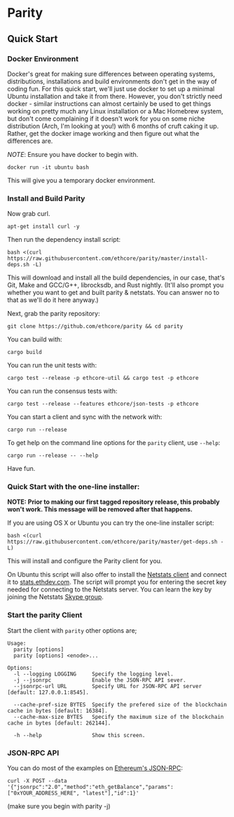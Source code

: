 # Parity

## Quick Start

### Docker Environment

Docker's great for making sure differences between operating systems, distributions, installations and build environments don't get in the way of coding fun. For this quick start, we'll just use docker to set up a minimal Ubuntu installation and take it from there. However, you don't strictly need docker - similar instructions can almost certainly be used to get things working on pretty much any Linux installation or a Mac Homebrew system, but don't come complaining if it doesn't work for you on some niche distribution (Arch, I'm looking at you!) with 6 months of cruft caking it up. Rather, get the docker image working and then figure out what the differences are.

*NOTE*: Ensure you have docker to begin with.

```
docker run -it ubuntu bash
```

This will give you a temporary docker environment.

### Install and Build Parity

Now grab curl.

```
apt-get install curl -y
```

Then run the dependency install script:

```
bash <(curl https://raw.githubusercontent.com/ethcore/parity/master/install-deps.sh -L)
```

This will download and install all the build dependencies, in our case, that's Git, Make and GCC/G++, librocksdb, and Rust nightly. (It'll also prompt you whether you want to get and built parity & netstats. You can answer no to that as we'll do it here anyway.)

Next, grab the parity repository:

```
git clone https://github.com/ethcore/parity && cd parity
```

You can build with:

```
cargo build
```

You can run the unit tests with:

```
cargo test --release -p ethcore-util && cargo test -p ethcore
```

You can run the consensus tests with:

```
cargo test --release --features ethcore/json-tests -p ethcore
```

You can start a client and sync with the network with:

```
cargo run --release
```

To get help on the command line options for the `parity` client, use `--help`:

```
cargo run --release -- --help
```

Have fun.

### Quick Start with the one-line installer:

**NOTE: Prior to making our first tagged repository release, this probably won't work. This message will be removed after that happens.**

If you are using OS X or Ubuntu you can try the one-line installer script:

```
bash <(curl https://raw.githubusercontent.com/ethcore/parity/master/get-deps.sh -L)
```

This will install and configure the Parity client for you. 

On Ubuntu this script will also offer to install the [Netstats client](https://github.com/cubedro/eth-net-intelligence-api) and connect it to [stats.ethdev.com](https://stats.ethdev.com). The script will prompt you for entering the secret key needed for connecting to the Netstats server. You can learn the key by joining the Netstats [Skype group](http://is.gd/iwSaR9).

### Start the parity Client 
Start the client with `parity` other options are;

```
Usage:
  parity [options]
  parity [options] <enode>...

Options:
  -l --logging LOGGING     Specify the logging level.
  -j --jsonrpc             Enable the JSON-RPC API sever.
  --jsonrpc-url URL        Specify URL for JSON-RPC API server [default: 127.0.0.1:8545].

  --cache-pref-size BYTES  Specify the prefered size of the blockchain cache in bytes [default: 16384].
  --cache-max-size BYTES   Specify the maximum size of the blockchain cache in bytes [default: 262144].

  -h --help                Show this screen.
```

### JSON-RPC API

You can do most of the examples on [Ethereum's JSON-RPC](https://github.com/ethereum/wiki/wiki/JSON-RPC):

````
curl -X POST --data '{"jsonrpc":"2.0","method":"eth_getBalance","params":["0xYOUR_ADDRESS_HERE", "latest"],"id":1}'
````

(make sure you begin with parity -j)